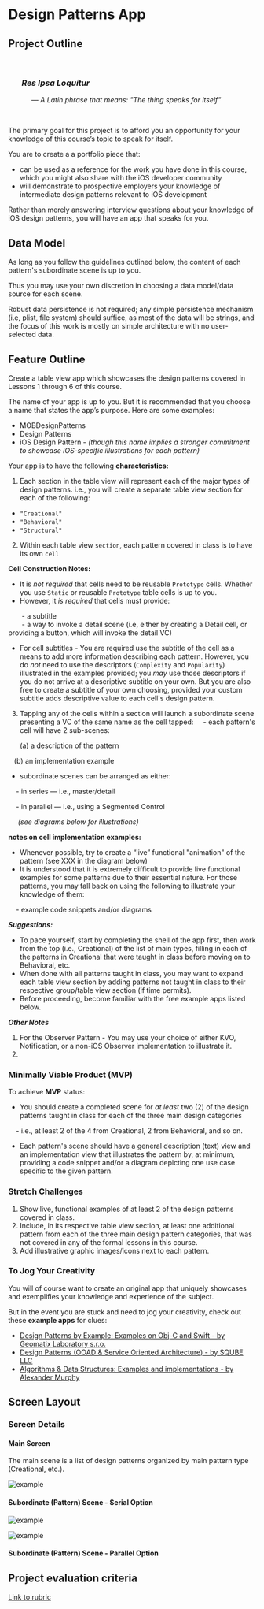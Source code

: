 # Design Patterns App


## Project Outline
</br>

### &nbsp;&nbsp;&nbsp;&nbsp;&nbsp;&nbsp;&nbsp;__*Res Ipsa Loquitur*__  
&nbsp;&nbsp;&nbsp;&nbsp;&nbsp;&nbsp;&nbsp;&nbsp;&nbsp;&nbsp;&nbsp; — *A Latin phrase that means: "The thing speaks for itself"*

</br>


The primary goal for this project is to afford you an opportunity for your knowledge of this course’s topic to speak for itself.

You are to create a a portfolio piece that:
* can be used as a reference for the work you have done in this course, which you might also share with the iOS developer community
* will demonstrate to prospective employers your knowledge of intermediate design patterns relevant to iOS development

Rather than merely answering interview questions about your knowledge of iOS design patterns, you will have an app that speaks for you.

## Data Model

As long as you follow the guidelines outlined below, the content of each pattern's subordinate scene is up to you.

Thus you may use your own discretion in choosing a data model/data source for each scene.

Robust data persistence is not required; any simple persistence mechanism (i.e, plist, file system) should suffice, as most of the data will be strings, and the focus of this work is mostly on simple architecture with no user-selected data.

## Feature Outline

Create a table view app which showcases the design patterns covered in Lessons 1 through 6 of this course.

The name of your app is up to you. But it is recommended that you choose a name that states the app’s purpose. Here are some examples:
* MOBDesignPatterns
* Design Patterns
* iOS Design Pattern - *(though this name implies a stronger commitment to showcase iOS-specific illustrations for each pattern)*


Your app is to have the following **characteristics:**

1. Each section in the table view will represent each of the major types of design patterns. i.e., you will create a separate table view section for each of the following:
* `"Creational"`
* `"Behavioral"`
* `"Structural"`

2. Within each table view `section`, each pattern covered in class is to have its own `cell`

**Cell Construction Notes:**
* It is *not required* that cells need to be reusable `Prototype` cells. Whether you use `Static` or reusable `Prototype` table cells is up to you.
* However, it *is required* that cells must provide:

&nbsp;&nbsp;&nbsp;&nbsp;&nbsp;&nbsp;  - a subtitle</br>
&nbsp;&nbsp;&nbsp;&nbsp;&nbsp;&nbsp;  - a way to invoke a detail scene (i.e, either by creating a Detail cell, or providing a button, which will invoke the detail VC)

* For cell subtitles - You are required use the subtitle of the cell as a means to add more information describing each pattern. However, you do *not* need to use the descriptors (`Complexity` and `Popularity`) illustrated in the examples provided; you *may* use those descriptors if you do not arrive at a descriptive subtitle on your own. But you are also free to create a subtitle of your own choosing, provided your custom subtitle adds descriptive value to each cell's design pattern.

3. Tapping any of the cells within a section will launch a subordinate scene presenting a VC of the same name as the cell tapped:
&nbsp;&nbsp;&nbsp; - each pattern's cell will have 2 sub-scenes:

&nbsp;&nbsp;&nbsp;&nbsp;&nbsp;&nbsp;(a) a description of the pattern

&nbsp;&nbsp;&nbsp;(b) an implementation example

* subordinate scenes can be arranged as either:

&nbsp;&nbsp;&nbsp; - in series — i.e., master/detail

&nbsp;&nbsp;&nbsp; - in parallel — i.e., using a Segmented Control

&nbsp;&nbsp;&nbsp;&nbsp;&nbsp;*(see diagrams below for illustrations)*

**notes on cell implementation examples:**
* Whenever possible, try to create a “live” functional "animation" of the pattern (see XXX in the diagram below)
* It is understood that it is extremely difficult to provide live functional examples for some patterns due to their essential nature. For those patterns, you may fall back on using the following to illustrate your knowledge of them:

&nbsp;&nbsp;&nbsp; - example code snippets and/or diagrams


<!--
You should however implement at least one API call that successfully works together with your backend (e.g. only syncing new trips but not changes or deletions).
-->

__*Suggestions:*__
- To pace yourself, start by completing the shell of the app first, then work from the top (i.e., Creational) of the list of main types, filling in each of the patterns in Creational that were taught in class before moving on to Behavioral, etc.
- When done with all patterns taught in class, you may want to expand each table view section by adding patterns not taught in class to their respective group/table view section (if time permits).
- Before proceeding, become familiar with the free example apps listed below.


__*Other Notes*__
1. For the Observer Pattern - You may use your choice of either KVO, Notification, or a non-iOS Observer implementation to illustrate it.
2.

<!-- Add note about animation here -- a symbolic representation of teh pattern itself. for example,
-->


### Minimally Viable Product (MVP)

To achieve **MVP** status:

- You should create a completed scene for *at least* two (2) of the design patterns taught in class for each of the three main design categories

&nbsp;&nbsp;&nbsp; - i.e., at least 2 of the 4 from Creational, 2 from Behavioral, and so on.

- Each pattern's scene should have a general description (text) view and an implementation view that illustrates the pattern by, at minimum, providing a code snippet and/or a diagram depicting one use case specific to the given pattern.

### Stretch Challenges

1. Show live, functional examples of at least 2 of the design patterns covered in class.
2. Include, in its respective table view section, at least one additional pattern from each of the three main design pattern categories, that was not covered in any of the formal lessons in this course.
3. Add illustrative graphic images/icons next to each pattern.

### To Jog Your Creativity

You will of course want to create an original app that uniquely showcases and exemplifies your knowledge and experience of the subject.

But in the event you are stuck and need to jog your creativity, check out these **example apps** for clues:

- [Design Patterns by Example: Examples on Obj-C and Swift - by Geomatix Laboratory s.r.o.](https://itunes.apple.com/us/app/design-patterns-by-example/id1271220838?mt=8)
- [Design Patterns (OOAD & Service Oriented Architecture) - by SQUBE LLC](https://itunes.apple.com/us/app-bundle/design-patterns-ooad-service-oriented-architecture/id994675488?mt=8)
- [Algorithms & Data Structures: Examples and implementations - by Alexander Murphy](https://itunes.apple.com/us/app/algorithms-data-structures/id1431032601?mt=8)


## Screen Layout
<!--
Here are mockups of the individual screens the app should contain, including their connections to each other:

![image](TripPlanner_ScreenFlow.png)

Feel free to design nicer screens than shown in these mockups! They are primarily concerned with the functionality of each screen, not with the specific design or layout.

-->

### Screen Details

<!--
This section provides details for some of the more complex screens.
-->

#### Main Screen

The main scene is a list of design patterns organized by main pattern type (Creational, etc.).

![example](assets/MainScene.png)

<!--
### Main Screen (List of Trips)

This screen should support deleting waypoints by using the iOS swipe-to-delete feature. Additionally you can add an *Edit* that puts the table view into edit mode; this provides the user with another way of deleting elements.

-->

<!--
### Trip Detail Screen

The Trip Detail Screen shows the waypoints for a selected Trip within a Table View. If the trip doesn't have any waypoints yet it shows another view which has a button to add waypoints (*Pro Tip: you can create two different views within in this View Controller and use code to decide which one to display*).

This screen should support deleting waypoints by using the iOS swipe-to-delete feature. Additionally you can add an *Edit* that puts the table view into edit mode; this provides the user with another way of deleting elements.

### Add Waypoint Screen

This screen allows the user to search for waypoints. It displays the search results in a table view. The user can select an entry. The selected entry will be highlighted on the map. By using the *save* button
-->


#### Subordinate (Pattern) Scene - Serial Option

<!-- TODO: 1) add Master scene graphi
  2) add notes, etc. to all to explain what is happening Here
  -->

![example](assets/CoR_example_1.png)

![example](assets/CoR_example_2.png)

#### Subordinate (Pattern) Scene - Parallel Option


## Project evaluation criteria

[Link to rubric]()

<!-- TODO:
  - copy and modify this rubric to fit this course:
  https://docs.google.com/document/d/1x3ETtKdEMUjxBUJTT0eVWLxRHqZAJBDBTDfawjoVUs4/edit
  -->
